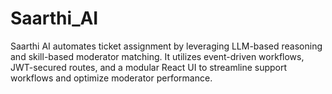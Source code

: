 # Saarthi_AI
Saarthi AI automates ticket assignment by leveraging LLM-based reasoning and skill-based moderator matching. It utilizes event-driven workflows, JWT-secured routes, and a modular React UI to streamline support workflows and optimize moderator performance.

